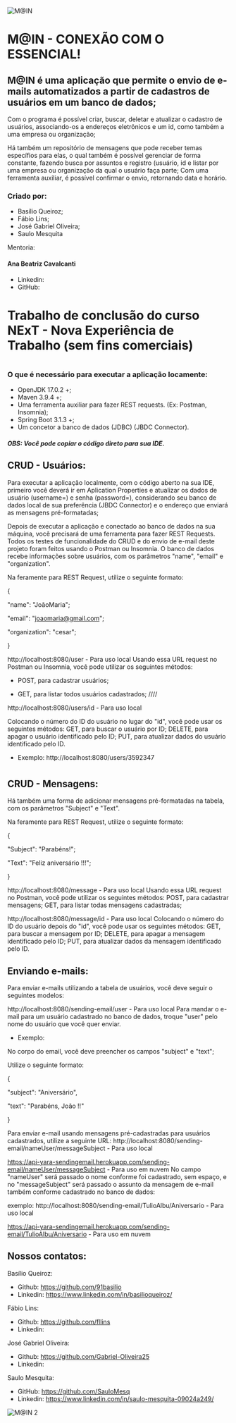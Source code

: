 
![M@IN](https://github.com/SauloMesq/Tentativa-Imagens/assets/136653514/0b380a0f-674a-40ed-97be-022c73c907fb)

<h1>M@IN - CONEXÃO COM O ESSENCIAL!</h1> 
<h2>M@IN é uma aplicação que permite o envio de e-mails automatizados a partir de cadastros de usuários em um banco de dados;</h2>


Com o programa é possível criar, buscar, deletar e atualizar o cadastro de usuários, associando-os a endereços eletrônicos e um id, como também a uma empresa ou organização;

Há também um repositório de mensagens que pode receber temas específios para elas, o qual também é possível gerenciar de forma constante, fazendo busca por assuntos e registro (usuário, id e listar por uma empresa ou organização da qual o usuário faça parte;
Com uma ferramenta auxiliar, é possível confirmar o envio, retornando data e horário.


### Criado por:
- Basílio Queiroz;
- Fábio Lins;
- José Gabriel Oliveira;
- Saulo Mesquita


Mentoria:
#### Ana Beatriz Cavalcanti

- Linkedin: 
- GitHub: 

#
# Trabalho de conclusão do curso NExT - Nova Experiência de Trabalho (sem fins comerciais)
#

### O que é necessário para executar a aplicação locamente:
- OpenJDK 17.0.2 +;
- Maven 3.9.4 +;
- Uma ferramenta auxiliar para fazer REST requests. (Ex: Postman, Insomnia);
- Spring Boot 3.1.3 +;
- Um concetor a banco de dados (JDBC) (JBDC Connector).
  
##### OBS: Você pode copiar o código direto para sua IDE.


## CRUD - Usuários:
Para executar a aplicação localmente, com o código aberto na sua IDE, primeiro você deverá ir em Aplication Properties e atualizar os dados de usuário (username=) e senha (password=), considerando seu banco de dados local de sua preferência (JBDC Connector) e o endereço que enviará as mensagens pré-formatadas;

Depois de executar a aplicação e conectado ao banco de dados na sua máquina, você precisará de uma ferramenta para fazer REST Requests. Todos os testes de funcionalidade do CRUD e do envio de e-mail deste projeto foram feitos usando o Postman ou Insomnia.
O banco de dados recebe informações sobre usuários, com os parâmetros "name", "email" e "organization".

Na feramente para REST Request, utilize o seguinte formato:

{

"name": "JoãoMaria";

"email": "joaomaria@gmail.com";

"organization": "cesar";

}


http://localhost:8080/user - Para uso local
Usando essa URL request no Postman ou Insomnia, você pode utilizar os seguintes métodos: 
- POST, para cadastrar usuários;

- GET, para listar todos usuários cadastrados;
////



http://localhost:8080/users/id - Para uso local

Colocando o número do ID do usuário no lugar do "id", você pode usar os seguintes métodos: GET, para buscar o usuário por ID; DELETE, para apagar o usuário identificado pelo ID; PUT, para atualizar dados do usuário identificado pelo ID.

- Exemplo: http://localhost:8080/users/3592347



#
## CRUD - Mensagens:
Há também uma forma de adicionar mensagens pré-formatadas na tabela, com os parâmetros "Subject" e "Text".

Na feramente para REST Request, utilize o seguinte formato:

{

"Subject": "Parabéns!";

"Text": "Feliz aniversário !!!";

}


http://localhost:8080/message - Para uso local
Usando essa URL request no Postman, você pode utilizar os seguintes métodos: POST, para cadastrar mensagens; GET, para listar todas mensagens cadastradas;



http://localhost:8080/message/id - Para uso local
Colocando o número do ID do usuário depois do "id", você pode usar os seguintes métodos: GET, para buscar a mensagem por ID; DELETE, para apagar a mensagem identificado pelo ID; PUT, para atualizar dados da mensagem identificado pelo ID.


## Enviando e-mails:
Para enviar e-mails utilizando a tabela de usuários, você deve seguir o seguintes modelos:

http://localhost:8080/sending-email/user - Para uso local
Para mandar o e-mail para um usuário cadastrado no banco de dados, troque "user" pelo nome do usuário que você quer enviar.
- Exemplo: 

No corpo do email, você deve preencher os campos "subject" e "text";

Utilize o seguinte formato:

{

"subject": "Aniversário",

"text": "Parabéns, João !!"

}

Para enviar e-mail usando mensagens pré-cadastradas para usuários cadastrados, utilize a seguinte URL: http://localhost:8080/sending-email/nameUser/messageSubject - Para uso local

https://api-yara-sendingemail.herokuapp.com/sending-email/nameUser/messageSubject - Para uso em nuvem
No campo "nameUser" será passado o nome conforme foi cadastrado, sem espaço, e no "messageSubject" será passado o assunto da mensagem de e-mail também conforme cadastrado no banco de dados:

exemplo: http://localhost:8080/sending-email/TulioAlbu/Aniversario - Para uso local

https://api-yara-sendingemail.herokuapp.com/sending-email/TulioAlbu/Aniversario - Para uso em nuvem


##

## Nossos contatos:

Basílio Queiroz:

- Github: https://github.com/91basilio
- Linkedin: https://www.linkedin.com/in/basilioqueiroz/

Fábio Lins:

- Github: https://github.com/fllins
- Linkedin:

José Gabriel Oliveira:

- Github: https://github.com/Gabriel-Oliveira25
- Linkedin:

Saulo Mesquita:

- GitHub: https://github.com/SauloMesq
- Linkedin: https://www.linkedin.com/in/saulo-mesquita-09024a249/

![M@IN 2](https://github.com/SauloMesq/Tentativa-Imagens/assets/136653514/bcca71ba-bc23-43cb-bcae-d4894bc538f4)
